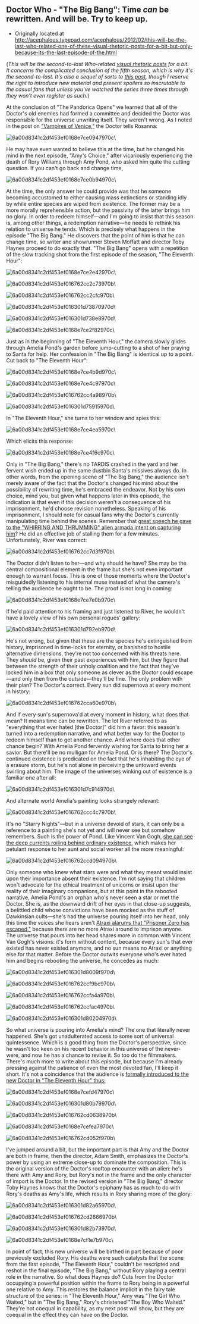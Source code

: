 ## Doctor Who - "The Big Bang": Time *can* be rewritten. And will be. Try to keep up.

 * Originally located at http://acephalous.typepad.com/acephalous/2012/02/this-will-be-the-last-who-related-one-of-these-visual-rhetoric-posts-for-a-bit-but-only-because-its-the-last-episode-of-the.html

(*This will be the second-to-last Who-related [visual rhetoric posts](http://acephalous.typepad.com/acephalous/2011/11/scott-eric-kaufmans-visual-rhetoric-compendium-as-of-11282011.html) for a bit. It concerns the complicated conclusion of the fifth season, which is why it's the second-to-last. It's also a sequel of sorts to [this post](http://acephalous.typepad.com/acephalous/2011/11/doctor-who-the-pandorica-opens.html), though I reserve the right to introduce new material and present spoilers so inscrutable to the casual fans that unless you've watched the series three times through they won't even register as such.*)

At the conclusion of "The Pandorica Opens" we learned that all of the Doctor's old enemies had formed a committee and decided the Doctor was responsible for the universe unwriting itself. They weren't wrong. As I noted in the post on ["Vampires of Venice,"](http://acephalous.typepad.com/acephalous/2012/02/doctor-who-amys-choice-rhetorical-film-analysis.html) the Doctor tells Rosanna:

![6a00d8341c2df453ef0168e7ce0947970c](images/tv/doctor-who/the-big-bang/6a00d8341c2df453ef0168e7ce0947970c.jpg)\ 

He may have even wanted to believe this at the time, but he changed his mind in the next episode, "Amy's Choice," after vicariously experiencing the death of Rory Williams through Amy Pond, who asked him quite the cutting question. If you can't go back and change time,  

![6a00d8341c2df453ef0168e7ce0b94970c](images/tv/doctor-who/the-big-bang/6a00d8341c2df453ef0168e7ce0b94970c.jpg)\ 

At the time, the only answer he could provide was that he someone becoming accustomed to either causing mass extinctions or standing idly by while entire species are wiped from existence. The former may be a more morally reprehensible action, but the passivity of the latter brings him no glory. In order to redeem himself—and I'm going to insist that this season is, among other things, a redemption narrative—he needs to rethink his relation to universe he tends. Which is precisely what happens in the episode "The Big Bang." He discovers that the point of him is that he can change time, so writer and showrunner Steven Moffatt and director Toby Haynes proceed to do exactly that. "The Big Bang" opens with a repetition of the slow tracking shot from the first episode of the season, "The Eleventh Hour":

![6a00d8341c2df453ef0168e7ce2e42970c](images/tv/doctor-who/the-big-bang/6a00d8341c2df453ef0168e7ce2e42970c.jpg)\ 

![6a00d8341c2df453ef016762cc2c73970b](images/tv/doctor-who/the-big-bang/6a00d8341c2df453ef016762cc2c73970b.jpg)\ 

![6a00d8341c2df453ef016762cc2cfc970b](images/tv/doctor-who/the-big-bang/6a00d8341c2df453ef016762cc2cfc970b.jpg)\ 

![6a00d8341c2df453ef016301d73870970d](images/tv/doctor-who/the-big-bang/6a00d8341c2df453ef016301d73870970d.jpg)\ 

![6a00d8341c2df453ef016301d738e8970d](images/tv/doctor-who/the-big-bang/6a00d8341c2df453ef016301d738e8970d.jpg)\ 

![6a00d8341c2df453ef0168e7ce2f82970c](images/tv/doctor-who/the-big-bang/6a00d8341c2df453ef0168e7ce2f82970c.jpg)\ 

Just as in the beginning of "The Eleventh Hour," the camera slowly glides through Amelia Pond's garden before jump-cutting to a shot of her praying to Santa for help. Her confession in "The Big Bang" is identical up to a point. Cut back to "The Eleventh Hour":

![6a00d8341c2df453ef0168e7ce4b9d970c](images/tv/doctor-who/the-big-bang/6a00d8341c2df453ef0168e7ce4b9d970c.jpg)\ 

![6a00d8341c2df453ef0168e7ce4c97970c](images/tv/doctor-who/the-big-bang/6a00d8341c2df453ef0168e7ce4c97970c.jpg)\ 

![6a00d8341c2df453ef016762cc4a98970b](images/tv/doctor-who/the-big-bang/6a00d8341c2df453ef016762cc4a98970b.jpg)\ 

![6a00d8341c2df453ef016301d75915970d](images/tv/doctor-who/the-big-bang/6a00d8341c2df453ef016301d75915970d.jpg)\ 

In "The Eleventh Hour," she turns to her window and spies this:

![6a00d8341c2df453ef0168e7ce4ea5970c](images/tv/doctor-who/the-big-bang/6a00d8341c2df453ef0168e7ce4ea5970c.jpg)\ 

Which elicits this response:

![6a00d8341c2df453ef0168e7ce4f6c970c](images/tv/doctor-who/the-big-bang/6a00d8341c2df453ef0168e7ce4f6c970c.jpg)\ 

Only in "The Big Bang," there's no TARDIS crashed in the yard and her fervent wish ended up in the same dustbin Santa's missives always do. In other words, from the opening scene of "The Big Bang," the audience isn't merely aware of the fact that the Doctor's changed his mind about the possibility of rewriting time, he's embraced the endeavor. Not by his own choice, mind you, but given what happens later in this episode, the indication is that even if this decision weren't a consequence of his imprisonment, he'd choose revision nonetheless. Speaking of his imprisonment, I should note for casual fans why the Doctor's currently manipulating time behind the scenes. Remember that [great speech he gave to the "WHIRRING AND THRUMMING" alien armada intent on capturing him](http://acephalous.typepad.com/acephalous/2011/11/doctor-who-the-pandorica-opens.html)?
He did an effective job of stalling them for a few minutes. Unfortunately, River was correct:

![6a00d8341c2df453ef016762cc7d3f970b](images/tv/doctor-who/the-big-bang/6a00d8341c2df453ef016762cc7d3f970b.jpg)\ 

The Doctor didn't listen to her—and why should he have? She may be the central compositional element in the frame but she's not even important enough to warrant focus. This is one of those moments where the Doctor's misguidedly listening to his internal muse instead of what the camera's telling the audience he ought to be. The proof is not long in coming:

![6a00d8341c2df453ef0168e7ce7e0b970c](images/tv/doctor-who/the-big-bang/6a00d8341c2df453ef0168e7ce7e0b970c.jpg)\ 

If he'd paid attention to his framing and just listened to River, he wouldn't have a lovely view of his own personal rogues' gallery:

![6a00d8341c2df453ef016301d792eb970d](images/tv/doctor-who/the-big-bang/6a00d8341c2df453ef016301d792eb970d.jpg)\ 

He's not wrong, but given that these are the species he's extinguished from history, imprisoned in time-locks for eternity, or banished to hostile alternative dimensions, they're not too concerned with his threats here. They *should* be, given their past experiences with him, but they figure that between the strength of their unholy coalition and the fact that they've locked him in a box that only someone as clever as the Doctor could escape—and only then from the outside—they'll be fine. The only problem with their plan? The Doctor's correct. Every sun did supernova at every moment in history:

![6a00d8341c2df453ef016762cca60e970b](images/tv/doctor-who/the-big-bang/6a00d8341c2df453ef016762cca60e970b.jpg)\ 

And if every sun's supernova'd at every moment in history, what does that mean? It means time can be rewritten. The lot River referred to as "everything that ever hated [the Doctor]" did him a favor: this season's turned into a redemption narrative, and what better way for the Doctor to redeem himself than to get another chance. And where does that other chance begin? With Amelia Pond fervently wishing for Santa to bring her a savior. But there'll be no mulligan for Amelia Pond. Or is there? The Doctor's continued existence is predicated on the fact that he's inhabiting the eye of a erasure storm, but he's not alone in perceiving the untoward events swirling about him. The image of the universes winking out of existence is a familiar one after all:

![6a00d8341c2df453ef016301d7c914970d](images/tv/doctor-who/the-big-bang/6a00d8341c2df453ef016301d7c914970d.jpg)\ 

And alternate world Amelia's painting looks strangely relevant:

![6a00d8341c2df453ef016762ccc4c7970b](images/tv/doctor-who/the-big-bang/6a00d8341c2df453ef016762ccc4c7970b.jpg)\ 

It's no "Starry Nights"—but in a universe devoid of stars, it can only be a reference to a painting she's not yet and will never see but somehow remembers. Such is the power of Pond. Like Vincent Van Gogh, [she can see the deep currents roiling behind ordinary existence](http://acephalous.typepad.com/acephalous/2012/02/doctor-who-vincent-and-the-doctor.html), which makes her petulant response to her aunt and social worker all the more meaningful:

![6a00d8341c2df453ef016762ccd094970b](images/tv/doctor-who/the-big-bang/6a00d8341c2df453ef016762ccd094970b.jpg)\ 

Only someone who knew what stars were and what they meant would insist upon their importance absent their existence. I'm not saying that children won't advocate for the ethical treatment of unicorns or insist upon the reality of their imaginary companions, but at this point in the rebooted narrative, Amelia Pond's an orphan who's never seen a star or met the Doctor. She is, as the downward drift of her eyes in that close-up suggests, a belittled child whose convictions have been mocked as the stuff of Dawkinsian cults—she's had the universe pouring itself into her head, only this time the voices she hears aren't [Atraxi alarums that "Prisoner Zero has escaped,"](http://acephalous.typepad.com/acephalous/2011/11/superman-versus-the-doctor.html) because there are no more Atraxi around to imprison anyone.
The universe that pours into her head shares more in common with Vincent Van Gogh's visions: it's form without content, because every sun's that ever existed has never existed anymore, and no sun means no Atraxi or anything else for that matter. Before the Doctor outwits everyone who's ever hated him and begins rebooting the universe, he concedes as much:

![6a00d8341c2df453ef016301d8009f970d](images/tv/doctor-who/the-big-bang/6a00d8341c2df453ef016301d8009f970d.jpg)\ 

![6a00d8341c2df453ef016762ccf9bc970b](images/tv/doctor-who/the-big-bang/6a00d8341c2df453ef016762ccf9bc970b.jpg)\ 

![6a00d8341c2df453ef016762ccfa4a970b](images/tv/doctor-who/the-big-bang/6a00d8341c2df453ef016762ccfa4a970b.jpg)\ 

![6a00d8341c2df453ef016762ccfac4970b](images/tv/doctor-who/the-big-bang/6a00d8341c2df453ef016762ccfac4970b.jpg)\ 

![6a00d8341c2df453ef016301d80204970d](images/tv/doctor-who/the-big-bang/6a00d8341c2df453ef016301d80204970d.jpg)\ 

So what universe is pouring into Amelia's mind? The one that literally never happened. She's got unadulterated access to some sort of universal quintessence. Which is a good thing from the Doctor's perspective, since he wasn't too keen on his recent behavior in this universe of the never-were, and now he has a chance to revise it. So too do the filmmakers. There's much more to write about this episode, but because I'm already pressing against the patience of even the most devoted fan, I'll keep it short. It's not a coincidence that the audience is [formally introduced to the new Doctor in "The Eleventh Hour" thus:](http://acephalous.typepad.com/acephalous/2011/11/superman-versus-the-doctor.html)

![6a00d8341c2df453ef0168e7cefd47970c](images/tv/doctor-who/the-big-bang/6a00d8341c2df453ef0168e7cefd47970c.jpg)\ 

![6a00d8341c2df453ef016301d80b79970d](images/tv/doctor-who/the-big-bang/6a00d8341c2df453ef016301d80b79970d.jpg)\ 

![6a00d8341c2df453ef016762cd0638970b](images/tv/doctor-who/the-big-bang/6a00d8341c2df453ef016762cd0638970b.jpg)\ 

![6a00d8341c2df453ef0168e7cefea7970c](images/tv/doctor-who/the-big-bang/6a00d8341c2df453ef0168e7cefea7970c.jpg)\ 


![6a00d8341c2df453ef016762cd052f970b](images/tv/doctor-who/the-big-bang/6a00d8341c2df453ef016762cd052f970b.jpg)\ 

I've jumped around a bit, but the important part is that Amy and the Doctor are both in frame, then the director, Adam Smith, emphasizes the Doctor's power by using an extreme close-up to dominate the composition. This is the original version of the Doctor's rooftop encounter with an alien: he's there with Amy and Rory, but Rory's not in the frame and the only character of import is the Doctor. In the revised version in "The Big Bang," director Toby Haynes knows that the Doctor's epiphany has as much to do with Rory's deaths as Amy's life, which results in Rory sharing more of the glory:

![6a00d8341c2df453ef016301d82a65970d](images/tv/doctor-who/the-big-bang/6a00d8341c2df453ef016301d82a65970d.jpg)\ 

![6a00d8341c2df453ef016762cd2666970b](images/tv/doctor-who/the-big-bang/6a00d8341c2df453ef016762cd2666970b.jpg)\ 

![6a00d8341c2df453ef016301d82b73970d](images/tv/doctor-who/the-big-bang/6a00d8341c2df453ef016301d82b73970d.jpg)\ 

![6a00d8341c2df453ef0168e7cf1e7b970c](images/tv/doctor-who/the-big-bang/6a00d8341c2df453ef0168e7cf1e7b970c.jpg)\ 

In point of fact, this new universe will be birthed in part because of poor previously excluded Rory. His deaths were such catalysts that the scene from the first episode, "The Eleventh Hour," couldn't be rescripted and reshot in the final episode, "The Big Bang," without Rory playing a central role in the narrative. So what does Haynes do? Cuts from the Doctor occupying a powerful position within the frame to Rory being in a powerful one relative to Amy. This restores the balance implicit in the fairy tale structure of the series: in "The Eleventh Hour," Amy was "The Girl Who Waited," but in "The Big Bang," Rory's christened "The Boy Who Waited." They're not coequal in capability, as my next post will show, but they are coequal in the effect they can have on the Doctor.
